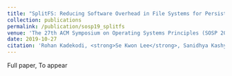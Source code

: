 ```yaml
---
title: "SplitFS: Reducing Software Overhead in File Systems for Persistent Memory"
collection: publications
permalink: /publication/sosp19_splitfs
venue: 'The 27th ACM Symposium on Operating Systems Principles (SOSP 2019)'
date: 2019-10-27
citation: 'Rohan Kadekodi, <strong>Se Kwon Lee</strong>, Sanidhya Kashyap, Taesoo Kim, Aasheesh Kolli and Vijay Chidambaram, Proceedings of <i>the 27th ACM Symposium on Operating Systems Principles </i> (<strong>SOSP 2019</strong>).'
---
```

Full paper, To appear

